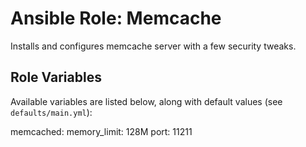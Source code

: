 # Ansible Role: Memcache

Installs and configures memcache server with a few security tweaks.

## Role Variables

Available variables are listed below, along with default values (see `defaults/main.yml`):

  memcached:
  memory_limit: 128M
  port: 11211
